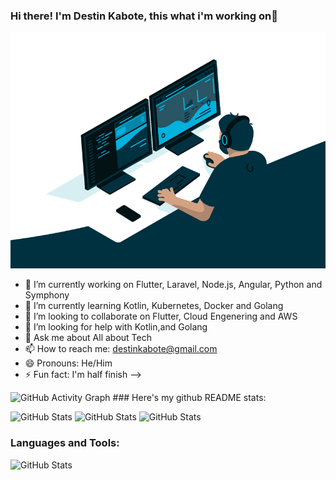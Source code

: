 
### Hi there! I'm Destin Kabote,  this what i'm working on👋
![GitHub Stats](https://raw.githubusercontent.com/rtewari056/rtewari056/master/coder.gif)
- 🔭 I’m currently working on Flutter, Laravel, Node.js, Angular, Python and Symphony
- 🌱 I’m currently learning Kotlin, Kubernetes, Docker and Golang
- 👯 I’m looking to collaborate on Flutter, Cloud Engenering and AWS
- 🤔 I’m looking for help with Kotlin,and Golang
- 💬 Ask me about All about Tech
- 📫 How to reach me: destinkabote@gmail.com
- 😄 Pronouns: He/Him
- ⚡ Fun fact: I'm half finish
-->
<img src="https://camo.githubusercontent.com/48b6a937471f6908640887e2758c3ec6e3da452810a752291e71be70d1362fd2/68747470733a2f2f61637469766974792d67726170682e6865726f6b756170702e636f6d2f67726170683f757365726e616d653d6261726b6f74656e6963686f6c6173" alt="GitHub Activity Graph" data-canonical-src="https://activity-graph.herokuapp.com/graph?username=Destin-Lupaya" style="max-width: 100%;">
### Here's my github README stats:

![GitHub Stats](https://github-readme-stats.vercel.app/api?username=Destin-Lupaya&theme=radical)
 ![GitHub Stats](https://github-readme-streak-stats.herokuapp.com/?user=Destin-Lupaya&theme=radical)
![GitHub Stats](https://github-profile-trophy.vercel.app/?username=Destin-Lupaya)
### Languages and Tools:
![GitHub Stats](https://github-readme-stats.vercel.app/api/top-langs/?username=Destin-Lupaya&amp;layout=compact)


